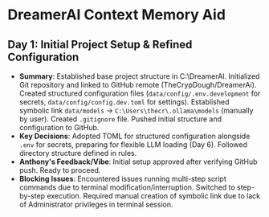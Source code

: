 # DreamerAI Context Memory Aid

## Day 1: Initial Project Setup & Refined Configuration
*   **Summary**: Established base project structure in C:\DreamerAI. Initialized Git repository and linked to GitHub remote (TheCrypDough/DreamerAi). Created structured configuration files (`data/config/.env.development` for secrets, `data/config/config.dev.toml` for settings). Established symbolic link `data/models` -> `C:\Users\thecr\.ollama\models` (manually by user). Created `.gitignore` file. Pushed initial structure and configuration to GitHub.
*   **Key Decisions**: Adopted TOML for structured configuration alongside `.env` for secrets, preparing for flexible LLM loading (Day 6). Followed directory structure defined in rules.
*   **Anthony's Feedback/Vibe**: Initial setup approved after verifying GitHub push. Ready to proceed.
*   **Blocking Issues**: Encountered issues running multi-step script commands due to terminal modification/interruption. Switched to step-by-step execution. Required manual creation of symbolic link due to lack of Administrator privileges in terminal session.
